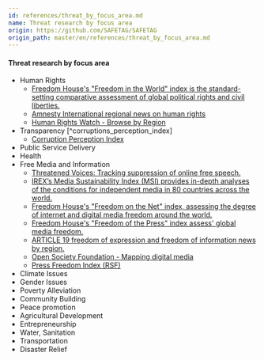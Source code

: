 ```yaml
---
id: references/threat_by_focus_area.md
name: Threat research by focus area
origin: https://github.com/SAFETAG/SAFETAG
origin_path: master/en/references/threat_by_focus_area.md
---
```


#### Threat research by focus area

  * Human  Rights
    * [Freedom House's "Freedom in the World" index is the standard-setting comparative assessment of global political rights and civil liberties.](http://www.freedomhouse.org/report-types/freedom-world)
    * [Amnesty International regional news on human rights](https://www.amnesty.org/en/countries/)
    * [Human Rights Watch - Browse by Region](http://www.hrw.org/regions)
  * Transparency [^corruptions_perception_index]
    * [Corruption  Perception  Index](http://www.transparency.org/cpi2013/results/)
  * Public  Service  Delivery
  * Health
  * Free  Media  and  Information 
    * [Threatened Voices: Tracking suppression of online free speech.](http://threatened.globalvoicesonline.org/)
    * [IREX’s Media Sustainability Index (MSI) provides in-depth analyses of the conditions for independent media in 80 countries across the world.](http://www.irex.org/project/media-sustainability-index-msi)
    * [Freedom House's "Freedom on the Net" index, assessing the degree of internet and digital media freedom around the world.](http://www.freedomhouse.org/report-types/freedom-net)
    * [Freedom House's "Freedom of the Press" index assess' global media freedom.](http://www.freedomhouse.org/report-types/freedom-press)
    * [ARTICLE 19 freedom of expression and freedom of information news by region.](http://www.article19.org/pages/en/where-we-work.html)
    * [Open Society Foundation - Mapping digital media](http://www.opensocietyfoundations.org/projects/mapping-digital-media)
    * [Press Freedom Index (RSF)](https://en.rsf.org/press-freedom-index.html)
  * Climate  Issues
  * Gender  Issues
  * Poverty  Alleviation
  * Community  Building
  * Peace  promotion
  * Agricultural  Development
  * Entrepreneurship
  * Water,  Sanitation
  * Transportation
  * Disaster  Relief

